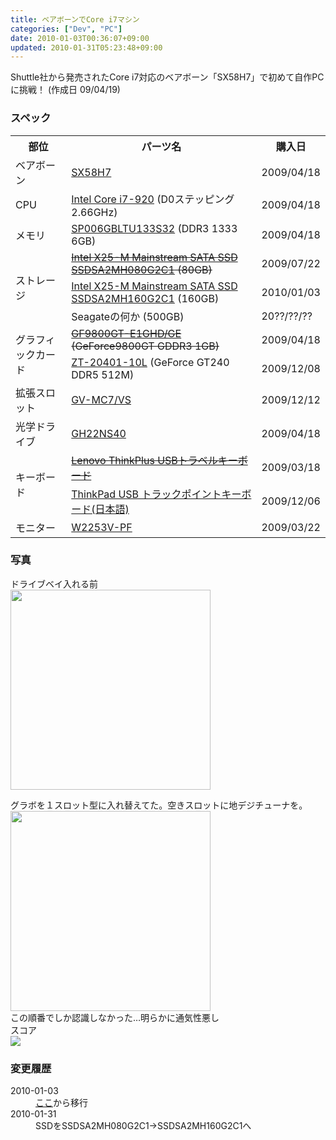 ```yaml
---
title: ベアボーンでCore i7マシン
categories: ["Dev", "PC"]
date: 2010-01-03T00:36:07+09:00
updated: 2010-01-31T05:23:48+09:00
---
```


<p>
Shuttle社から発売されたCore i7対応のベアボーン「SX58H7」で初めて自作PCに挑戦！ (作成日 09/04/19)
</p>
<h3>スペック</h3>
<table>
  <tr><th>部位</th><th>パーツ名</th><th>購入日</th></tr>
  <tr><td>ベアボーン</td><td><a href="http://www.shuttle-japan.jp/Product/SX58H7/sx58h7.html">SX58H7</a></td><td>2009/04/18</td></tr>
  <tr><td>CPU</td><td><a href="http://www.intel.co.jp/jp/products/processor/corei7/index.htm">Intel Core i7-920</a> (D0ステッピング 2.66GHz)</td><td>2009/04/18</td></tr>
  <tr><td>メモリ</td><td><a href="http://www.silicon-power.com/product/pro_dram.php?pid1=32&pid2=44&pid3=80&pid4=144&main=13&currlang=sjis&flag5=true&model=1">SP006GBLTU133S32</a> (DDR3 1333 6GB)</td><td>2009/04/18</td></tr>
  <tr><td rowspan="3">ストレージ</td><td><del><a href="http://www.amazon.co.jp/exec/obidos/ASIN/B002IGT7IK/ikam-22/ref=nosim/">Intel X25-M Mainstream SATA SSD SSDSA2MH080G2C1</a> (80GB)</del></td><td>2009/07/22</td></tr>
  <tr><td><a href="http://www.amazon.co.jp/exec/obidos/ASIN/B002IGT7IU/ikam-22/ref=nosim/">Intel X25-M Mainstream SATA SSD SSDSA2MH160G2C1</a> (160GB)</td><td>2010/01/03</td></tr>
  <tr><td>Seagateの何か (500GB)</td><td>20??/??/??</td></tr>
  <tr><td rowspan="2">グラフィックカード</td><td><del><a href="http://kuroutoshikou.com/modules/display/?iid=1345">GF9800GT-E1GHD/GE</a> (GeForce9800GT GDDR3 1GB)</del></td><td>2009/04/18</td></tr>
  <tr><td><a href="http://shop.tsukumo.co.jp/goods/4537694092227/http://shop.tsukumo.co.jp/goods/4537694092227/">ZT-20401-10L</a> (GeForce GT240 DDR5 512M)</td><td>2009/12/08</td></tr>
  <tr><td>拡張スロット</td><td><a href="http://www.iodata.jp/product/tv/tidegi/gv-mc7vs/">GV-MC7/VS</a></td><td>2009/12/12</td></tr>
  <tr><td>光学ドライブ</td><td><a href="http://jp.lge.com/prodmodeldetail.do?actType=search&page=1&modelCategoryId=030201&categoryId=030201&parentId=0302&modelCodeDisplay=GH22NS40&model=Select+a+model#">GH22NS40</a></td><td>2009/04/18</td></tr>
  <tr><td rowspan="2">キーボード</td><td><del><a href="http://www.amazon.co.jp/Lenovo-ThinkPlus-USB%E3%83%88%E3%83%A9%E3%83%99%E3%83%AB%E3%82%AD%E3%83%BC%E3%83%9C%E3%83%BC%E3%83%89-%E3%82%A6%E3%83%AB%E3%83%88%E3%83%A9%E3%83%8A%E3%83%93%E4%BB%98-31P9514/dp/B0002DOSQW%3FSubscriptionId%3D1V0F8BSVM7RXYN0EJA82%26tag%3Dikam-22%26linkCode%3Dxm2%26camp%3D2025%26creative%3D165953%26creativeASIN%3DB0002DOSQW">Lenovo ThinkPlus
USBトラベルキーボード</a></del></td><td>2009/03/18</td></tr>
  <tr><td><a href="http://shopap.lenovo.com/SEUILibrary/controller/e/jpweb/LenovoPortal/ja_JP/catalog.workflow:item.detail?GroupID=38&Code=55Y9024">ThinkPad USB トラックポイントキーボード(日本語)</a><td>2009/12/06</td></tr>
  <tr><td>モニター</td><td><a href="http://jp.lge.com/prodmodeldetail.do?actType=search&page=1&modelCategoryId=030102&categoryId=030102&parentId=0301&modelCodeDisplay=W2253V-PF&model=NOTHING">W2253V-PF</a></td><td>2009/03/22</td></tr>
</table>
<h3>写真</h3>
<p>
ドライブベイ入れる前 <br/>
<img src="/upload/00001/uploaded-3471435832329.jpg" height="320" />
</p>
<p>
グラボを１スロット型に入れ替えてた。空きスロットに地デジチューナを。<br/>
<img src="/upload/00002/uploaded-3471436614553.jpg" height="320" /><br />
この順番でしか認識しなかった…明らかに通気性悪し <br />
スコア<br />
<img src="/upload/00003/uploaded-3473870997329.png" />
</p>
<h3>変更履歴</h3>
<dl>
    <dt>2010-01-03</dt>
    <dd><a href="http://ik.am/?PC/">ここ</a>から移行</dd>
    <dt>2010-01-31</dt>
    <dd>SSDをSSDSA2MH080G2C1→SSDSA2MH160G2C1へ</dd>
</dl>
